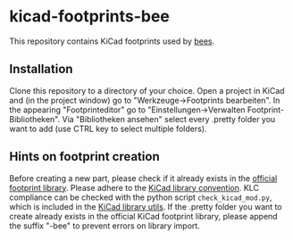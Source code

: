 kicad-footprints-bee
====================

This repository contains KiCad footprints used by [bees](https://github.com/beecourse).

Installation
------------
Clone this repository to a directory of your choice.
Open a project in KiCad and (in the project window) go to "Werkzeuge->Footprints bearbeiten".
In the appearing "Footprinteditor" go to "Einstellungen->Verwalten Footprint-Bibliotheken".
Via "Bibliotheken ansehen" select every .pretty folder you want to add (use CTRL key to select multiple folders).

Hints on footprint creation
---------------------------
Before creating a new part, please check if it already exists in the [official footprint library](https://github.com/KiCad/kicad-footprints).
Please adhere to the [KiCad library convention](http://kicad-pcb.org/libraries/klc/).
KLC compliance can be checked with the python script `check_kicad_mod.py`, which is included in the [KiCad library utils](https://github.com/KiCad/kicad-library-utils).
If the .pretty folder you want to create already exists in the official KiCad footprint library, please append the suffix "-bee" to prevent errors on library import.
